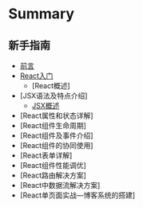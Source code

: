 # Summary

## 新手指南

* [前言](README.md)
* [React入门](example.md)
    * [React概述]
* [JSX语法及特点介绍]
    * [JSX概述](jsx/001.md)
* [React属性和状态详解]
* [React组件生命周期]
* [React组件及事件介绍]
* [React组件的协同使用]
* [React表单详解]
* [React组件性能调优]
* [React路由解决方案]
* [React中数据流解决方案]
* [React单页面实战—博客系统的搭建]
